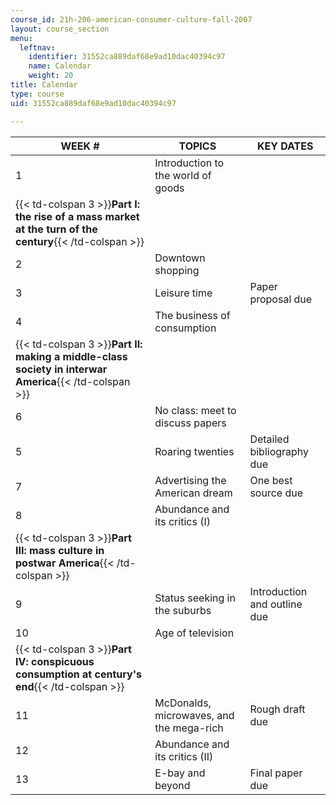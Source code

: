 ```yaml
---
course_id: 21h-206-american-consumer-culture-fall-2007
layout: course_section
menu:
  leftnav:
    identifier: 31552ca889daf68e9ad10dac40394c97
    name: Calendar
    weight: 20
title: Calendar
type: course
uid: 31552ca889daf68e9ad10dac40394c97

---
```


| WEEK # | TOPICS | KEY DATES |
| --- | --- | --- |
| 1 | Introduction to the world of goods | &nbsp; |
| {{< td-colspan 3 >}}**Part I: the rise of a mass market at the turn of the century**{{< /td-colspan >}} |||
| 2 | Downtown shopping | &nbsp; |
| 3 | Leisure time | Paper proposal due |
| 4 | The business of consumption | &nbsp; |
| {{< td-colspan 3 >}}**Part II: making a middle-class society in interwar America**{{< /td-colspan >}} |||
| 6 | No class: meet to discuss papers | &nbsp; |
| 5 | Roaring twenties | Detailed bibliography due |
| 7 | Advertising the American dream | One best source due |
| 8 | Abundance and its critics (I) | &nbsp; |
| {{< td-colspan 3 >}}**Part III: mass culture in postwar America**{{< /td-colspan >}} |||
| 9 | Status seeking in the suburbs | Introduction and outline due |
| 10 | Age of television | &nbsp; |
| {{< td-colspan 3 >}}**Part IV: conspicuous consumption at century's end**{{< /td-colspan >}} |||
| 11 | McDonalds, microwaves, and the mega-rich | Rough draft due |
| 12 | Abundance and its critics (II) | &nbsp; |
| 13 | E-bay and beyond | Final paper due